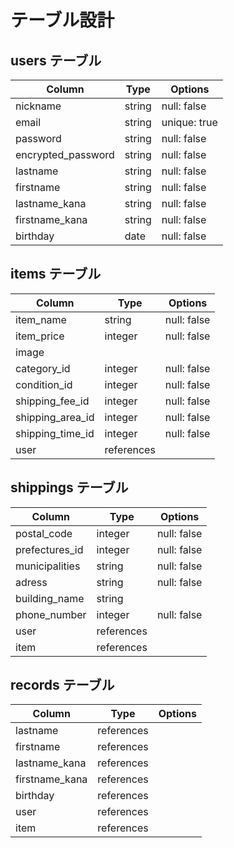 # テーブル設計

## users テーブル

| Column                   | Type     | Options      |
| --------                 | ------   | -----------  |
| nickname                 | string   | null: false  |
| email                    | string   | unique: true |
| password                 | string   | null: false  |
| encrypted_password       | string   | null: false  |
| lastname                 | string   | null: false  |
| firstname                | string   | null: false  |
| lastname_kana            | string   | null: false  |
| firstname_kana           | string   | null: false  |
| birthday                 | date     | null: false  |


## items テーブル

| Column             | Type       | Options     |
| ------             | ------     | ----------- |
| item_name          | string     | null: false |
| item_price         | integer    | null: false |
| image              |            |             |
| category_id        | integer    | null: false |
| condition_id       | integer    | null: false |
| shipping_fee_id    | integer    | null: false |
| shipping_area_id   | integer    | null: false |
| shipping_time_id   | integer    | null: false |
| user               | references |             |

## shippings テーブル

| Column           | Type          | Options     |
| -------          | ----------    | ------------|
| postal_code      | integer       | null: false |
| prefectures_id   | integer       | null: false |
| municipalities   | string        | null: false |
| adress           | string        | null: false |
| building_name    | string        |             |
| phone_number     | integer       | null: false |
| user             | references    |             |
| item             | references    |             |

## records テーブル

| Column           | Type          | Options     |
| -------          | ----------    | ------------|
| lastname         | references    |             |
| firstname        | references    |             |
| lastname_kana    | references    |             |
| firstname_kana   | references    |             |
| birthday         | references    |             |
| user             | references    |             |
| item             | references    |             |